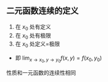 ## 二元函数连续的定义

1. 在 $x_0$ 处有定义
2. 在 $x_0$ 处有极限
3. 在 $x_0$ 处定义=极限

* 即 $\lim_{x\to x_0,y\to y_0} f(x,y) = f(x_0,y_0)$

性质和一元函数的连续性相同